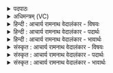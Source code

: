 <details><summary>पदपाठः</summary>

सः꣢। व꣣र्धिता꣢। व꣡र्ध꣢꣯नः। पू꣣य꣡मा꣢नः। सो꣡मः꣢꣯। मी꣣ढ्वा꣢न्। अ꣣भि꣢। नः꣣। ज्यो꣡ति꣢꣯षा। आ꣣वीत्। य꣡त्र꣢꣯। नः꣢। पू꣡र्वे꣢꣯। पि꣣त꣡रः꣢। प꣣दज्ञाः꣢। प꣣द। ज्ञाः꣢। स्व꣣र्वि꣡दः꣢। स्वः꣣। वि꣡दः꣢꣯। अ꣣भि꣢। गाः। अ꣡द्रि꣢꣯म्। अ। द्रि꣣म्। इष्ण꣢न्। १३५९।
</details>

<details><summary>अधिमन्त्रम् (VC)</summary>

- पवमानः सोमः
- पराशरः शाक्त्यः
- त्रिष्टुप्
- धैवतः
</details>

<details><summary>हिन्दी : आचार्य रामनाथ वेदालंकार - विषयः</summary>

अगले मन्त्र में उपासक अपनी कामना प्रकट कर रहा है।
</details>

<details><summary>हिन्दी : आचार्य रामनाथ वेदालंकार - पदार्थः</summary>

पदार्थान्वयभाषाः -  (वर्धिता) बढ़ानेवाला, (वर्धनः) स्वयं बढ़ा हुआ अर्थात् महिमा को प्राप्त, (पूयमानः) उपासकों से प्राप्त किया जाता हुआ, (मीढ़्वान्) सुख सींचनेवाला, (सोमः) जगत् का रचयिता परमेश्वर (ज्योतिषा) ज्योति के द्वारा (नः) हमारी (अभि आवीत्) रक्षा करे, (यत्र) जिसके आश्रय में विद्यमान (पदज्ञाः) मोक्षपद के ज्ञाता, (नः) हमारे (पूर्वे पितरः) श्रेष्ठ पितृजन (गाः अभि) दिव्य प्रकाश की किरणों को प्राप्त करने के लिए (अद्रिम्) पर्वत के समान रुकावट डालनेवाले तमोजाल को (इष्णन्) दूर कर देते हैं,तथा (स्वर्विदः) मोक्ष के आनन्द को प्राप्त करनेवाले हो जाते हैं ॥३॥
</details>

<details><summary>हिन्दी : आचार्य रामनाथ वेदालंकार - भावार्थः</summary>

भावार्थभाषाः -  ज्योतिर्मय परमात्मा की उपासना से मनुष्य भी ज्योतिष्मान् होकर मोक्ष पा लेते हैं ॥३॥
</details>

<details><summary>संस्कृत : आचार्य रामनाथ वेदालंकार - विषयः</summary>

अथोपासकः स्वकामनां प्रकटयति।
</details>

<details><summary>संस्कृत : आचार्य रामनाथ वेदालंकार - पदार्थः</summary>

पदार्थान्वयभाषाः -  (वर्धिता) वर्धयिता (वर्धनः) स्वयं वृद्धः प्राप्तमहिमः इत्यर्थः, (पूयमानः) उपासकैः गम्यमानः।[पवते गतिकर्मा। निघं०२।१४।], (मीढ्वान्) सुखसेक्ता।[मिह सेचने,लिटः क्वसुः।] (सोमः) जगत्स्रष्टा परमेश्वरः (ज्योतिषा) तेजसा (नः) अस्मान् (अभि आवीत्२) अभिरक्षतु। (यत्र) यस्याश्रये विद्यमानाः (पदज्ञाः) मोक्षमार्गस्य ज्ञातारः (नः) अस्माकम् (पूर्वे पितरः) श्रेष्ठाः पितृजनाः (गाः अभि) दिव्यप्रकाशरश्मीन् प्राप्तुम् (अद्रिम्) पर्वतवत् प्रतिबन्धकं तमोजालम् (इष्णन्) ऐष्णन् अपनयन्ति।[इष आभीक्ष्ण्ये क्र्यादिः,वर्तमाने लङ्।] (स्वर्विदः) प्राप्तमोक्षानन्दाश्च जायन्ते ॥३॥
</details>

<details><summary>संस्कृत : आचार्य रामनाथ वेदालंकार - भावार्थः</summary>

भावार्थभाषाः -  ज्योतिर्मयस्य परमात्मन उपासनया मनुष्या अपि ज्योतिष्मन्तो भूत्वा मोक्षं लभन्ते ॥३॥
</details>